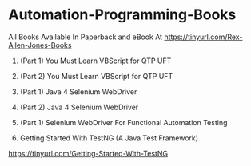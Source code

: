 # Automation-Programming-Books

All Books Available In Paperback and eBook At https://tinyurl.com/Rex-Allen-Jones-Books

1. (Part 1) You Must Learn VBScript for QTP UFT

2. (Part 2) You Must Learn VBScript for QTP UFT

3. (Part 1) Java 4 Selenium WebDriver

4. (Part 2) Java 4 Selenium WebDriver

5. (Part 1) Selenium WebDriver For Functional Automation Testing

6. Getting Started With TestNG (A Java Test Framework)

https://tinyurl.com/Getting-Started-With-TestNG
